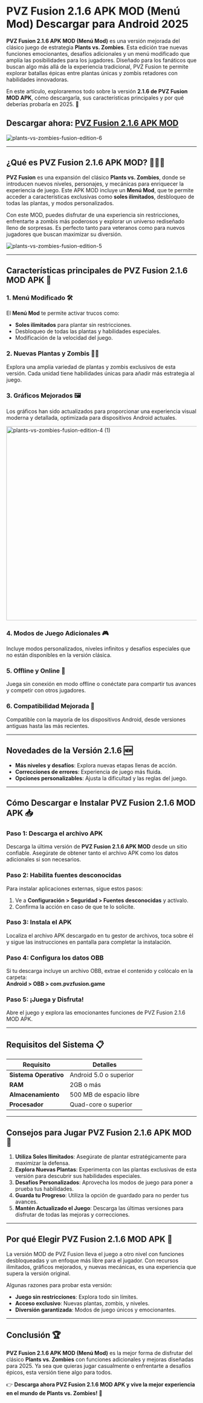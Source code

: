 # **PVZ Fusion 2.1.6 APK MOD (Menú Mod) Descargar para Android 2025**  

**PVZ Fusion 2.1.6 APK MOD (Menú Mod)** es una versión mejorada del clásico juego de estrategia **Plants vs. Zombies**. Esta edición trae nuevas funciones emocionantes, desafíos adicionales y un menú modificado que amplía las posibilidades para los jugadores. Diseñado para los fanáticos que buscan algo más allá de la experiencia tradicional, PVZ Fusion te permite explorar batallas épicas entre plantas únicas y zombis retadores con habilidades innovadoras.  

En este artículo, exploraremos todo sobre la versión **2.1.6 de PVZ Fusion MOD APK**, cómo descargarla, sus características principales y por qué deberías probarla en 2025. 🌟  

## Descargar ahora: [PVZ Fusion 2.1.6 APK MOD](https://spoo.me/zwAC1X)

![plants-vs-zombies-fusion-edition-6](https://github.com/user-attachments/assets/b418d7cc-86e2-4134-83d4-b9ff3faae68d)

---

## **¿Qué es PVZ Fusion 2.1.6 APK MOD?** 🧟‍♂️🌿  

**PVZ Fusion** es una expansión del clásico **Plants vs. Zombies**, donde se introducen nuevos niveles, personajes, y mecánicas para enriquecer la experiencia de juego. Este APK MOD incluye un **Menú Mod**, que te permite acceder a características exclusivas como **soles ilimitados**, desbloqueo de todas las plantas, y modos personalizados.  

Con este MOD, puedes disfrutar de una experiencia sin restricciones, enfrentarte a zombis más poderosos y explorar un universo rediseñado lleno de sorpresas. Es perfecto tanto para veteranos como para nuevos jugadores que buscan maximizar su diversión.  

![plants-vs-zombies-fusion-edition-5](https://github.com/user-attachments/assets/3c092a16-4c4c-45d7-b7b6-3789deb4a21e)

---

## **Características principales de PVZ Fusion 2.1.6 MOD APK** 🌟  

### **1. Menú Modificado** 🛠️  
El **Menú Mod** te permite activar trucos como:  
- **Soles ilimitados** para plantar sin restricciones.  
- Desbloqueo de todas las plantas y habilidades especiales.  
- Modificación de la velocidad del juego.  

### **2. Nuevas Plantas y Zombis** 🌱🧟  
Explora una amplia variedad de plantas y zombis exclusivos de esta versión. Cada unidad tiene habilidades únicas para añadir más estrategia al juego.  

### **3. Gráficos Mejorados** 🖼️  
Los gráficos han sido actualizados para proporcionar una experiencia visual moderna y detallada, optimizada para dispositivos Android actuales.  

<img width="512" alt="plants-vs-zombies-fusion-edition-4 (1)" src="https://github.com/user-attachments/assets/d5e11637-b433-40b6-9a7a-50fbad2d5c49" />

### **4. Modos de Juego Adicionales** 🎮  
Incluye modos personalizados, niveles infinitos y desafíos especiales que no están disponibles en la versión clásica.  

### **5. Offline y Online** 📶  
Juega sin conexión en modo offline o conéctate para compartir tus avances y competir con otros jugadores.  

### **6. Compatibilidad Mejorada** 📱  
Compatible con la mayoría de los dispositivos Android, desde versiones antiguas hasta las más recientes.  

---

## **Novedades de la Versión 2.1.6** 🆕  

- **Más niveles y desafíos**: Explora nuevas etapas llenas de acción.  
- **Correcciones de errores**: Experiencia de juego más fluida.  
- **Opciones personalizables**: Ajusta la dificultad y las reglas del juego.  

---

## **Cómo Descargar e Instalar PVZ Fusion 2.1.6 MOD APK** 📥  

### **Paso 1: Descarga el archivo APK**  
Descarga la última versión de **PVZ Fusion 2.1.6 APK MOD** desde un sitio confiable. Asegúrate de obtener tanto el archivo APK como los datos adicionales si son necesarios.  

### **Paso 2: Habilita fuentes desconocidas**  
Para instalar aplicaciones externas, sigue estos pasos:  
1. Ve a **Configuración > Seguridad > Fuentes desconocidas** y actívalo.  
2. Confirma la acción en caso de que te lo solicite.  

### **Paso 3: Instala el APK**  
Localiza el archivo APK descargado en tu gestor de archivos, toca sobre él y sigue las instrucciones en pantalla para completar la instalación.  

### **Paso 4: Configura los datos OBB**  
Si tu descarga incluye un archivo OBB, extrae el contenido y colócalo en la carpeta:  
**Android > OBB > com.pvzfusion.game**  

### **Paso 5: ¡Juega y Disfruta!**  
Abre el juego y explora las emocionantes funciones de PVZ Fusion 2.1.6 MOD APK.  

---

## **Requisitos del Sistema** 📋  

| **Requisito**        | **Detalles**                          |  
|-----------------------|---------------------------------------|  
| **Sistema Operativo** | Android 5.0 o superior               |  
| **RAM**               | 2GB o más                            |  
| **Almacenamiento**    | 500 MB de espacio libre              |  
| **Procesador**        | Quad-core o superior                 |  

---

## **Consejos para Jugar PVZ Fusion 2.1.6 APK MOD** 🧠  

1. **Utiliza Soles Ilimitados**: Asegúrate de plantar estratégicamente para maximizar la defensa.  
2. **Explora Nuevas Plantas**: Experimenta con las plantas exclusivas de esta versión para descubrir sus habilidades especiales.  
3. **Desafíos Personalizados**: Aprovecha los modos de juego para poner a prueba tus habilidades.  
4. **Guarda tu Progreso**: Utiliza la opción de guardado para no perder tus avances.  
5. **Mantén Actualizado el Juego**: Descarga las últimas versiones para disfrutar de todas las mejoras y correcciones.  

---

## **Por qué Elegir PVZ Fusion 2.1.6 MOD APK** 🌟  

La versión MOD de PVZ Fusion lleva el juego a otro nivel con funciones desbloqueadas y un enfoque más libre para el jugador. Con recursos ilimitados, gráficos mejorados, y nuevas mecánicas, es una experiencia que supera la versión original.  

Algunas razones para probar esta versión:  
- **Juego sin restricciones**: Explora todo sin límites.  
- **Acceso exclusivo**: Nuevas plantas, zombis, y niveles.  
- **Diversión garantizada**: Modos de juego únicos y emocionantes.  

---

## **Conclusión** 🏆  

**PVZ Fusion 2.1.6 APK MOD (Menú Mod)** es la mejor forma de disfrutar del clásico **Plants vs. Zombies** con funciones adicionales y mejoras diseñadas para 2025. Ya sea que quieras jugar casualmente o enfrentarte a desafíos épicos, esta versión tiene algo para todos.  

👉 **Descarga ahora PVZ Fusion 2.1.6 MOD APK y vive la mejor experiencia en el mundo de Plants vs. Zombies!** 🌻
